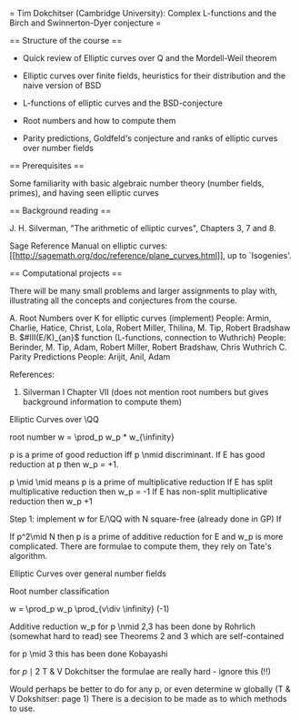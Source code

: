 = Tim Dokchitser (Cambridge University): Complex L-functions and the Birch and Swinnerton-Dyer conjecture =

== Structure of the course ==

 * Quick review of Elliptic curves over Q and the Mordell-Weil theorem

 * Elliptic curves over finite fields, heuristics for their distribution and the naive version of BSD

 * L-functions of elliptic curves and the BSD-conjecture

 * Root numbers and how to compute them

 * Parity predictions, Goldfeld's conjecture and ranks of elliptic curves over number fields

== Prerequisites ==

Some familiarity with basic algebraic number theory (number fields, primes), and having seen elliptic curves

== Background reading ==

J. H. Silverman, "The arithmetic of elliptic curves", Chapters 3, 7 and 8.

Sage Reference Manual on elliptic curves: [[http://sagemath.org/doc/reference/plane_curves.html]], up to `Isogenies'.

== Computational projects ==

There will be many small problems and larger assignments to play with, illustrating all the concepts and conjectures from the course.

A. Root Numbers over K for elliptic curves (implement) 
      People: Armin, Charlie, Hatice, Christ, Lola, Robert Miller, Thilina, M. Tip, Robert Bradshaw
B. $#III(E/K)_{an}$ function (L-functions, connection to Wuthrich)
      People: Berinder, M. Tip, Adam, Robert Miller, Robert Bradshaw, Chris Wuthrich
C. Parity Predictions
      People: Arijit, Anil, Adam


References:
1. Silverman I Chapter VII (does not mention root numbers but gives background information to compute them)

Elliptic Curves over \QQ

root number w = \prod_p w_p * w_{\infinity}

p is a prime of good reduction iff p \nmid discriminant.
If E has good reduction at p then w_p = +1. 

p \mid \mid means p is a prime of multiplicative reduction
If E has split multiplicative reduction then w_p = -1
If E has non-split multiplicative reduction then w_p +1


Step 1: implement w for E/\QQ with N square-free (already done in GP)
If 

If p^2\mid N then p is a prime of additive reduction for E and w_p is more complicated. There are formulae to compute them, they rely on Tate's algorithm.

Elliptic Curves over general number fields

Root number classification

w = \prod_p w_p \prod_{v\div \infinity} (-1)

Additive reduction
w_p for p \nmid 2,3 has been done by Rohrlich (somewhat hard to read) see Theorems 2 and 3 which are self-contained

for p \mid 3 this has been done Kobayashi

for $p \mid 2$ T & V Dokchitser the formulae are really hard - ignore this (!!)

Would perhaps be better to do for any p, or even determine w globally (T & V Dokshitser: page 1) 
There is a decision to be made as to which methods to use.

